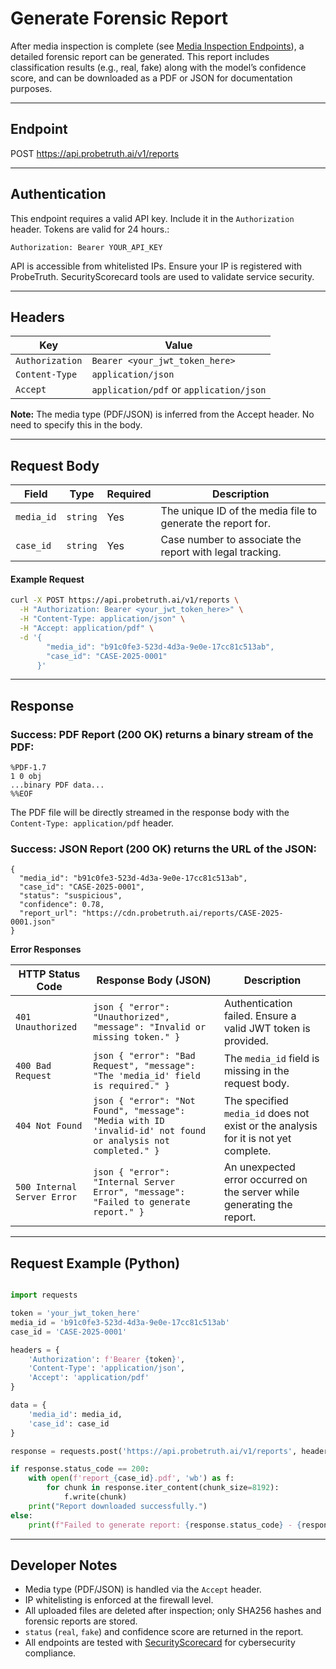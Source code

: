 
# Generate Forensic Report

After media inspection is complete (see [Media Inspection Endpoints](inspect_media.md)), a detailed forensic report can be generated. This report includes classification results (e.g., real, fake) along with the model’s confidence score, and can be downloaded as a PDF or JSON for documentation purposes.

---

## Endpoint

POST https://api.probetruth.ai/v1/reports


---

## Authentication

This endpoint requires a valid API key. Include it in the `Authorization` header. Tokens are valid for 24 hours.:

`Authorization: Bearer YOUR_API_KEY`

API is accessible from whitelisted IPs. Ensure your IP is registered with ProbeTruth. SecurityScorecard tools are used to validate service security.

---

## Headers

| Key             | Value                                    |
|-----------------|------------------------------------------|
| `Authorization` | `Bearer <your_jwt_token_here>`           |
| `Content-Type`  | `application/json`                       |
| `Accept`        | `application/pdf` or `application/json`  |

**Note:** The media type (PDF/JSON) is inferred from the Accept header. No need to specify this in the body.

---

## Request Body

| Field      | Type     | Required | Description                                  |
|------------|----------|----------|----------------------------------------------|
| `media_id` | `string` | Yes      | The unique ID of the media file to generate the report for. |
| `case_id`  | `string` | Yes      | Case number to associate the report with legal tracking.    |


#### Example Request

```bash
curl -X POST https://api.probetruth.ai/v1/reports \
  -H "Authorization: Bearer <your_jwt_token_here>" \
  -H "Content-Type: application/json" \
  -H "Accept: application/pdf" \
  -d '{
        "media_id": "b91c0fe3-523d-4d3a-9e0e-17cc81c513ab",
        "case_id": "CASE-2025-0001"
      }'
```

-----

## Response

### Success: PDF Report (200 OK) returns a binary stream of the PDF:

```
%PDF-1.7
1 0 obj
...binary PDF data...
%%EOF
```
The PDF file will be directly streamed in the response body with the `Content-Type: application/pdf` header.

### Success: JSON Report (200 OK) returns the URL of the JSON:
```
{
  "media_id": "b91c0fe3-523d-4d3a-9e0e-17cc81c513ab",
  "case_id": "CASE-2025-0001",
  "status": "suspicious",
  "confidence": 0.78,
  "report_url": "https://cdn.probetruth.ai/reports/CASE-2025-0001.json"
}
```

**Error Responses**

| HTTP Status Code | Response Body (JSON)                                     | Description                                                                 |
|------------------|----------------------------------------------------------|-----------------------------------------------------------------------------|
| `401 Unauthorized` | ` json { "error": "Unauthorized", "message": "Invalid or missing token." }  ` | Authentication failed. Ensure a valid JWT token is provided.              |
| `400 Bad Request`  | ` json { "error": "Bad Request", "message": "The 'media_id' field is required." }  ` | The `media_id` field is missing in the request body.                      |
| `404 Not Found`    | ` json { "error": "Not Found", "message": "Media with ID 'invalid-id' not found or analysis not completed." }  ` | The specified `media_id` does not exist or the analysis for it is not yet complete. |
| `500 Internal Server Error` | ` json { "error": "Internal Server Error", "message": "Failed to generate report." }  ` | An unexpected error occurred on the server while generating the report.    |

-----

## Request Example (Python)

```python

import requests

token = 'your_jwt_token_here'
media_id = 'b91c0fe3-523d-4d3a-9e0e-17cc81c513ab'
case_id = 'CASE-2025-0001'

headers = {
    'Authorization': f'Bearer {token}',
    'Content-Type': 'application/json',
    'Accept': 'application/pdf'
}

data = {
    'media_id': media_id,
    'case_id': case_id
}

response = requests.post('https://api.probetruth.ai/v1/reports', headers=headers, json=data, stream=True)

if response.status_code == 200:
    with open(f'report_{case_id}.pdf', 'wb') as f:
        for chunk in response.iter_content(chunk_size=8192):
            f.write(chunk)
    print("Report downloaded successfully.")
else:
    print(f"Failed to generate report: {response.status_code} - {response.text}")

```

-----

## Developer Notes
- Media type (PDF/JSON) is handled via the `Accept` header.
- IP whitelisting is enforced at the firewall level.
- All uploaded files are deleted after inspection; only SHA256 hashes and forensic reports are stored.
- `status` (`real`, `fake`) and confidence score are returned in the report.
- All endpoints are tested with [SecurityScorecard](https://securityscorecard.com) for cybersecurity compliance.
